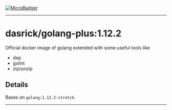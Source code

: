[![MicroBadger][microbadger-image]][microbadger-url]

***

# dasrick/golang-plus:1.12.2

Official docker image of golang extended with some useful tools like

* dep
* golint
* zip/unzip

## Details

Bases on `golang:1.12.2-stretch`.

***

[microbadger-image]: https://images.microbadger.com/badges/image/dasrick/golang-plus:1.12.2.svg
[microbadger-url]: https://microbadger.com/images/dasrick/golang-plus:1.12.2
